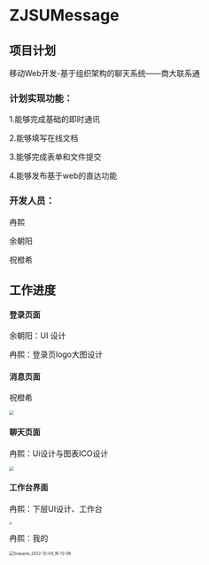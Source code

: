 # ZJSUMessage
## 项目计划

移动Web开发-基于组织架构的聊天系统——商大联系通

### 计划实现功能：

1.能够完成基础的即时通讯

2.能够填写在线文档

3.能够完成表单和文件提交

4.能够发布基于web的直达功能

### 开发人员：

冉熙

余朝阳

祝橙希

## 工作进度

#### 登录页面

余朝阳：UI 设计

冉熙：登录页logo大图设计

#### 消息页面

祝橙希

<img src="https://img2023.cnblogs.com/blog/2910984/202212/2910984-20221204161207590-1310240711.jpg" style="zoom:50%;" />

#### 聊天页面

冉熙：Ui设计与图表ICO设计

<img src="https://img2023.cnblogs.com/blog/2910984/202212/2910984-20221204161100869-1674053744.png" style="zoom: 50%;" />

#### 工作台界面

冉熙：下层UI设计、工作台

<img src="https://cdn.jsdelivr.net/gh/ranxi2001/blog-imgs@main/img/Snipaste_2022-10-30_17-14-38.jpg" style="zoom:33%;" />

冉熙：我的

<img src="https://img2023.cnblogs.com/blog/2910984/202212/2910984-20221204161309783-585374312.jpg" alt="Snipaste_2022-12-04_16-12-58" style="zoom:50%;" />




